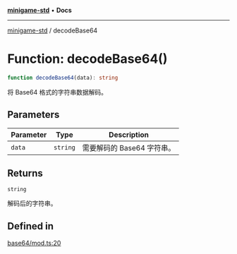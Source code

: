 [**minigame-std**](../README.md) • **Docs**

***

[minigame-std](../README.md) / decodeBase64

# Function: decodeBase64()

```ts
function decodeBase64(data): string
```

将 Base64 格式的字符串数据解码。

## Parameters

| Parameter | Type | Description |
| ------ | ------ | ------ |
| `data` | `string` | 需要解码的 Base64 字符串。 |

## Returns

`string`

解码后的字符串。

## Defined in

[base64/mod.ts:20](https://github.com/JiangJie/minigame-std/blob/66ec277d862ca15172344b727bd1c648b6b39934/src/std/base64/mod.ts#L20)
